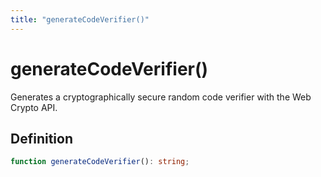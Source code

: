 ```yaml
---
title: "generateCodeVerifier()"
---
```


# generateCodeVerifier()

Generates a cryptographically secure random code verifier with the Web Crypto API.

## Definition

```ts
function generateCodeVerifier(): string;
```

